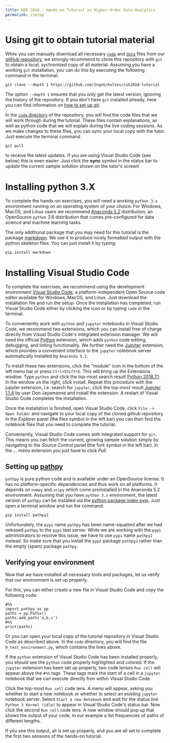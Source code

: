```yaml
---
title: KDD 2018 - Hands-on Tutorial on Higher-Order Data Analytics
permalink: /setup
---
```


# Using git to obtain tutorial material

While you can manually download all necessary [`code`](https://github.com/IngoScholtes/csh2018-tutorial/tree/master/code) and [`data`](https://github.com/IngoScholtes/csh2018-tutorial/tree/master/code) files from our [gitHub repository](https://github.com/IngoScholtes/csh2018-tutorial), we strongly recommend to clone this repository with `git` to obtain a local, sychronised copy of all material. Assuming you have a working `git` installation, you can do this by executing the following command in the terminal:

```
git clone --depth 1 https://github.com/IngoScholtes/csh2018-tutorial
```

The option `--depth 1` ensures that you only get the latest version, ignoring the history of the repository. If you don't have `git` installed already, here you can find information on [how to set up git](https://help.github.com/articles/set-up-git/).

In the [`code` directory](https://github.com/IngoScholtes/csh2018-tutorial/tree/master/code) of the repository, you will find the code files that we will work through during the tutorial.  These files contain explanations, as well as python code that we will explain during the live coding sessions. As we make changes to these files, you can sync your local copy with the tutor. Just execute the terminal command

```
git pull
```

to receive the latest updates. If you are using Visual Studio Code (see below) this is even easier: Just click the **sync** symbol in the status bar to update the current sample solution shown on the tutor's screen!

# Installing python 3.X

To complete the hands-on exercises, you will need a working `python 3.x` environment running on an operating system of your choice. For Windows, MacOS, and Linux users we recommend [Anaconda 5.2](https://www.anaconda.com/download/) distribution, an OpenSource `python` 3.6 distribution that comes pre-configured for data science and machine learning tasks.

The only additional package that you may need for this tutorial is the package [markdown](https://pypi.org/project/Markdown/). We use it to produce nicely formatted output with the python skeleton files. You can just install it by typing:

```
pip install markdown
```

# Installing Visual Studio Code

To complete the exercises, we recommend using the development environment [Visual Studio Code](https://code.visualstudio.com/Download), a platform-independent Open Source code editor available for Windows, MacOS, and Linux. Just download the installation file and run the setup. Once the installation has completed, run Visual Studio Code either by clicking the icon or by typing `code` in the terminal.

To conveniently work with `python` and `jupyter` notebooks in Visual Studio Code, we recommend two extensions, which you can install free of charge directly from Visual Studio Code's integrated extension manager. We will need the official [Python](https://marketplace.visualstudio.com/items?itemName=ms-python.python) extension, which adds `python` code editing, debugging, and linting functionality. We further need the [Jupyter](https://marketplace.visualstudio.com/items?itemName=donjayamanne.jupyter) extension, which provides a convenient interface to the `jupyter` notebook server automatically installed by `Anaconda 5.2`.

To install these two extensions, click the "module" icon in the bottom of the left menu bar or press `Ctrl+Shift+X`. This will bring up the Extensions window. Type `python` and click the top-most search result [Python 2018.7.1](https://marketplace.visualstudio.com/items?itemName=ms-python.python). In the window on the right, click install. Repeat this procedure with the jupyter extension, i.e. search for `jupyter`, click the top-most result [Jupyter 1.1.4](https://marketplace.visualstudio.com/items?itemName=donjayamanne.jupyter) by user Don Jayamanne and install the extension. A restart of Visual Studio Code completes the installation.

Once the installation is finished, open Visual Studio Code, click `File -> Open Folder` and navigate to your local copy of the cloned github repository. In the *Explorer* panel (the files symbol in the left bar) you can then find the notebook files that you need to complete the tutorial.

Conveniently, Visual Studio Code comes with integrated support for `git`. This means you can fetch the current, growing sample solution simply by navigating to the *Source Control* panel (the fork symbol in the left bar). In the *...* menu extension you just have to click *Pull*.

## Setting up [pathpy](http://www.pathpy.net)

`pathpy` is pure python code and is available under an OpenSource license. It has no platform-specific dependencies and thus work on all platforms.  It depends on `numpy` and `scipy` which come preinstalled in the Anaconda 5.2 environment. Assuming that you have `python 3.x` environment, the latest version of `pathpy` can be installed via the [python package index pypi](https://pypi.org/project/pathpy2/). Just open a terminal window and run the command:

```
pip install pathpy2
```

Unfortunately, the `pypi` name `pathpy` has been name-squatted after we had released `pathpy` to the `pypi` test server. While we are working with the `pypi` administrators to resolve this issue, we have to use `pypi` name `pathpy2` instead. So make sure that you install the `pypi` package `pathpy2` rather than the empty (spam) package `pathpy`.

## Verifying your environment

Now that we have installed all necessary tools and packages, let us verify that our environment is set up properly.

For this, you can either create a new file in Visual Studio Code and copy the following code:

```
#%%
import pathpy as pp
paths = pp.Paths()
paths.add_path('a,b,c')
#%%
print(paths)
```

Or you can open your local copy of the tutorial repository in Visual Studio Code as described above. In the `code` directory, you will find the file `0_test_environment.py`, which contains the lines above.

If the `python` extension of Visual Studio Code has been installed properly, you should see the `python` code properly highlighted and colored. If the `jupyter` extension has been set up properly, two code lenses `Run cell` will appear above the `#%%` tags. These tags mark the start of a cell in a `jupyter` notebook that we can execute directly fron within Visual Studio Code.

Click the top-most `Run cell` code lens. A menu will appear, asking you whether to start a new notebook or whether to select an existing `jupyter` notebook server. Select `Start a new Notebook` and wait for the status line `Python 3 Kernel (idle)` to appear in Visual Studio Code's status bar. Now click the second `Run cell` code lens. A new window should pop up that shows the output of your code, in our example a list frequencies of paths of different lengths.

If you see this output, all is set up properly, and you are all set to complete the first two sessions of the hands-on tutorial.
